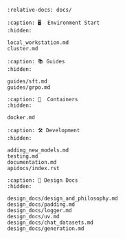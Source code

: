 ```{include} ../README.md
:relative-docs: docs/
```

```{toctree}
:caption: 🖥️  Environment Start
:hidden:

local_workstation.md
cluster.md

```

```{toctree}
:caption: 📚 Guides
:hidden:

guides/sft.md
guides/grpo.md
```

```{toctree}
:caption: 🐳  Containers
:hidden:

docker.md
```

```{toctree}
:caption: 🛠️ Development
:hidden:

adding_new_models.md
testing.md
documentation.md
apidocs/index.rst
```

```{toctree}
:caption: 📐 Design Docs
:hidden:

design_docs/design_and_philosophy.md
design_docs/padding.md
design_docs/logger.md
design_docs/uv.md
design_docs/chat_datasets.md
design_docs/generation.md
```
